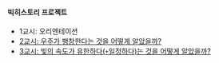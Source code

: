 
#### 빅히스토리 프로젝트
* 1교시: 오리엔테이션
* [2교시: 우주가 팽창한다는 것을 어떻게 알았을까?](https://github.com/madlymissyou/big-history-project/blob/master/2.md)
* [3교시: 빛의 속도가 유한하다(`+`일정하다)는 것을 어떻게 알았을까?](https://github.com/madlymissyou/big-history-project/blob/master/3.md)
